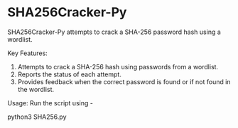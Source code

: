 # SHA256Cracker-Py
SHA256Cracker-Py attempts to crack a SHA-256 password hash using a wordlist.

Key Features:
1. Attempts to crack a SHA-256 hash using passwords from a wordlist.
2. Reports the status of each attempt.
3. Provides feedback when the correct password is found or if not found in the wordlist.

Usage:
Run the script using - 

python3 SHA256.py <sha256hash>

